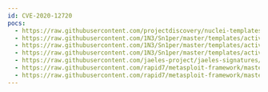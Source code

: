 ```yaml
---
id: CVE-2020-12720
pocs:
  - https://raw.githubusercontent.com/projectdiscovery/nuclei-templates/master/cves/2020/CVE-2020-12720.yaml
  - https://raw.githubusercontent.com/1N3/Sn1per/master/templates/active/CVE-2020-12720_-_vBulletin_Unauthenticaed_SQLi_1.sh
  - https://raw.githubusercontent.com/1N3/Sn1per/master/templates/active/CVE-2020-12720_-_vBulletin_Unauthenticaed_SQLi_2.sh
  - https://raw.githubusercontent.com/1N3/Sn1per/master/templates/active/CVE-2020-12720_-_vBulletin_Unauthenticaed_SQLi_3.sh
  - https://raw.githubusercontent.com/jaeles-project/jaeles-signatures/master/cves/vbulletin-sqli-cve-2020-12720.yaml
  - https://raw.githubusercontent.com/rapid7/metasploit-framework/master/modules/auxiliary/gather/vbulletin_getindexablecontent_sqli.rb
  - https://raw.githubusercontent.com/rapid7/metasploit-framework/master/modules/exploits/multi/http/vbulletin_getindexablecontent.rb
---
```

